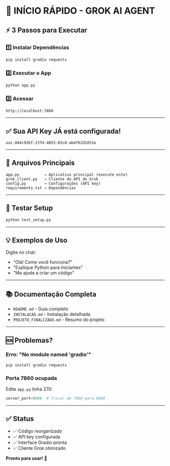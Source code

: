 # 🚀 INÍCIO RÁPIDO - GROK AI AGENT

## ⚡ 3 Passos para Executar

### 1️⃣ Instalar Dependências
```bash
pip install gradio requests
```

### 2️⃣ Executar o App
```bash
python app.py
```

### 3️⃣ Acessar
```
http://localhost:7860
```

---

## ✅ Sua API Key JÁ está configurada!

```
xai-844c92bf-23fd-4053-83c8-ab4f62d1031e
```

---

## 📁 Arquivos Principais

```
app.py           → Aplicativo principal (execute este)
grok_client.py   → Cliente da API do Grok
config.py        → Configurações (API key)
requirements.txt → Dependências
```

---

## 🧪 Testar Setup

```bash
python test_setup.py
```

---

## 💡 Exemplos de Uso

Digite no chat:
- "Olá! Como você funciona?"
- "Explique Python para iniciantes"
- "Me ajude a criar um código"

---

## 📚 Documentação Completa

- `README.md` - Guia completo
- `INSTALACAO.md` - Instalação detalhada
- `PROJETO_FINALIZADO.md` - Resumo do projeto

---

## 🆘 Problemas?

### Erro: "No module named 'gradio'"
```bash
pip install gradio requests
```

### Porta 7860 ocupada
Edite `app.py` linha 270:
```python
server_port=8080  # Trocar de 7860 para 8080
```

---

## ✅ Status

- ✅ Código reorganizado
- ✅ API key configurada
- ✅ Interface Gradio pronta
- ✅ Cliente Grok otimizado

**Pronto para usar!** 🎉
